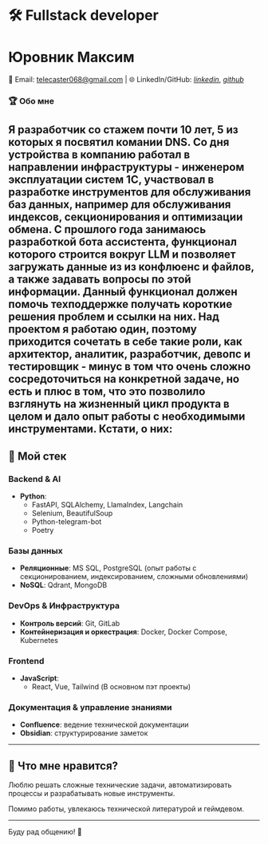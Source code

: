 # 🛠️ Fullstack developer

# **Юровник Максим**  
📧 Email: telecaster068@gmail.com | 🌐 LinkedIn/GitHub: *[linkedin](https://www.linkedin.com/in/maksim-yurovnik-3510aa18a)*, *[github](https://github.com/annieareyouokay)*

### 🏆 Обо мне

Я разработчик со стажем почти 10 лет, 5 из которых я посвятил комании DNS. Cо дня устройства в компанию работал в направлении инфраструктуры - инженером эксплуатации систем 1С, участвовал в разработке инструментов для обслуживания баз данных, например для обслуживания индексов, секционирования и оптимизации обмена. С прошлого года занимаюсь разработкой бота ассистента, функционал которого строится вокруг LLM и позволяет загружать данные из из конфлюенс и файлов, а также задавать вопросы по этой информации. Данный функционал должен помочь техподдержке получать короткие решения проблем и ссылки на них. Над проектом я работаю один, поэтому приходится сочетать в себе такие роли, как архитектор, аналитик, разработчик, девопс и тестировщик - минус в том что очень сложно сосредоточиться на конкретной задаче, но есть и плюс в том, что это позволило взглянуть на жизненный цикл продукта в целом и дало опыт работы с необходимыми инструментами. Кстати, о них:
---  

## 🔧 Мой стек

### **Backend & AI** 
- **Python**:
  - FastAPI, SQLAlchemy, LlamaIndex, Langchain  
  - Selenium, BeautifulSoup  
  - Python-telegram-bot  
  - Poetry  

### **Базы данных**  
- **Реляционные**: MS SQL, PostgreSQL (опыт работы с секционированием, индексированием, сложными обновлениями)  
- **NoSQL**: Qdrant, MongoDB  

### **DevOps & Инфраструктура**  
- **Контроль версий**: Git, GitLab  
- **Контейнеризация и оркестрация**: Docker, Docker Compose, Kubernetes  

### **Frontend**  
- **JavaScript**:
  - React, Vue, Tailwind (В основном пэт проекты)

### **Документация & управление знаниями**  
- **Confluence**: ведение технической документации  
- **Obsidian**: структурирование заметок  
---  

## 🎯 Что мне нравится?  
Люблю решать сложные технические задачи, автоматизировать процессы и разрабатывать новые инструменты.  

Помимо работы, увлекаюсь технической литературой и геймдевом.  

---
Буду рад общению! 🚀
